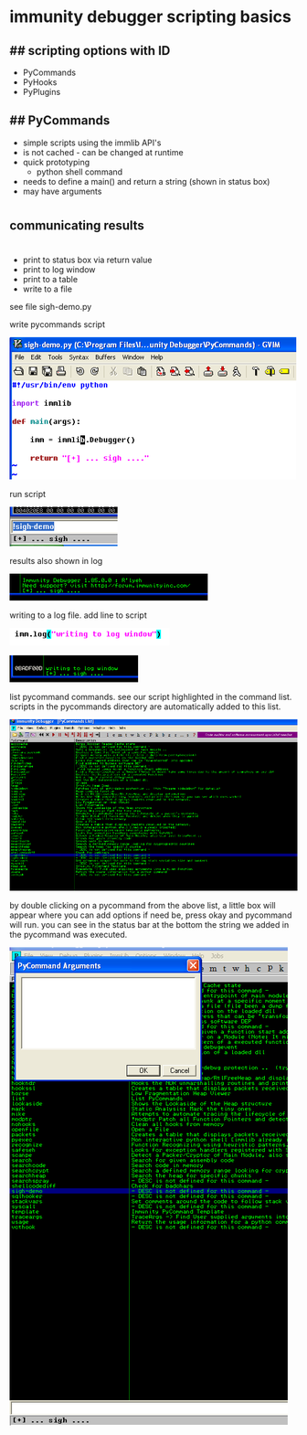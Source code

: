 # immunity debugger scripting basics


## ## scripting options with ID ##

* PyCommands
* PyHooks
* PyPlugins


## ## PyCommands ##

* simple scripts using the immlib API's
* is not cached - can be changed at runtime
* quick prototyping 
  * python shell command
* needs to define a main() and return a string (shown in status box)
* may have arguments


#
## communicating results
#

* print to status box via return value
* print to log window
* print to a table
* write to a file

see file sigh-demo.py

write pycommands script

![6](images/6.PNG)


run script

![7](images/7.PNG)


results also shown in log

![8](images/8.PNG)


writing to a log file. add line to script

![9](images/9.PNG)


![10](images/10.PNG)


list pycommand commands. see our script highlighted in the command list. scripts in the pycommands directory are automatically added to this list.

![11](images/11.PNG)


by double clicking on a pycommand from the above list, a little box will appear where you can add options if need be, press okay and pycommand will run. you can see in the status bar at the bottom the string we added in the pycommand was executed.

![12](images/12.PNG)
















